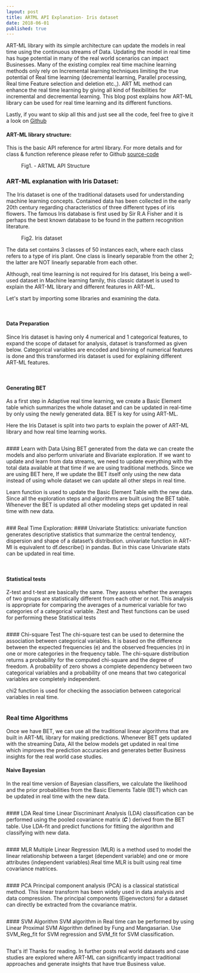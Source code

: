 ```yaml
---
layout: post
title: ARTML API Explanation- Iris dataset
date: 2018-06-01
published: true
---
```


ART-ML library with its simple architecture can update the models in real time using the continuous streams of Data. Updating the model in real time has huge potential in many of the real world scenarios can impact Businesses. Many of the existing complex real time machine learning methods only rely on Incremental learning techniques limiting the true potential of Real time learning (decremental learning, Parallel processing, Real time Feature selection and deletion etc.,). ART ML method can enhance the real time learning by giving all kind of flexibilities for incremental and decremental learning. This blog post explains how ART-ML library can be used for real time learning and its different functions. 

Lastly, if you want to skip all this and just see all the code, feel free to give it a look on  [Github](https://github.com/AdaptiveMachineLearning/artml/blob/master/ARTML_Iris_dataset_example.ipynb "Github")

#### ART-ML library structure:
This is the basic API reference for artml library. For more details and for class & function reference please refer to Github [source-code](https://github.com/AdaptiveMachineLearning/artml/tree/master/artml "source-code")

<figure>
	<img src="{{ '/assets/img/api_structure.PNG' | prepend: site.baseurl }}" alt=""> 
	<figcaption>Fig1. - ARTML API Structure  </figcaption>
</figure>

### ART-ML explanation with Iris Dataset:

The Iris dataset is one of the traditional datasets used for understanding machine learning concepts. Contained data has been collected in the early 20th century regarding characteristics of three different types of iris flowers. The famous Iris database is first used by Sir R.A Fisher and it is perhaps the best known database to be found in the pattern recognition literature.

<figure>
	<img src="{{ '/assets/img/iris.png' | prepend: site.baseurl }}" alt=""> 
	<figcaption>Fig2. Iris dataset  </figcaption>
</figure>

The data set contains 3 classes of 50 instances each, where each class refers to a type of iris plant. One class is linearly separable from the other 2; the latter are NOT linearly separable from each other.

Although, real time learning is not required for Iris dataset, Iris being a well-used dataset in Machine learning family, this classic dataset is used to explain the ART-ML library and different features in ART-ML.

Let's start by importing some libraries and examining the data.
<figure>
	<img src="{{ '/assets/img/codes_iris/load_data_iris.png' | prepend: site.baseurl }}" alt="">
  	<img src="{{ '/assets/img/codes_iris/iris_info.png' | prepend: site.baseurl }}" alt="">
</figure>

#### Data Preparation
Since Iris dataset is having only 4 numerical and 1 categorical features, to expand the scope of dataset for analysis, dataset is transformed as given below. Categorical variables are encoded and binning of numerical features is done and this transformed iris dataset is used for explaining different ART-ML features.
<figure>
	<img src="{{ '/assets/img/codes_iris/features_iris.png' | prepend: site.baseurl }}" alt="">
  	<img src="{{ '/assets/img/codes_iris/features2_iris.png' | prepend: site.baseurl }}" alt="">
</figure>

#### Generating BET
As a first step in Adaptive real time learning, we create a Basic Element table which summarizes the whole dataset and can be updated in real-time by only using the newly generated data. BET is key for using ART-ML.

Here the Iris Dataset is split into two parts to explain the power of ART-ML library and how real time learning works.
<figure>
	<img src="{{ '/assets/img/codes_iris/iris_code1.png' | prepend: site.baseurl }}" alt="">
</figure>
#### Learn with Data
Using BET generated from the data we can create the models and also perform univariate and Bivariate exploration. If we want to update and learn from data streams, we need to update everything with the total data available at that time if we are using traditional methods. Since we are using BET here, If we update the BET itself only using the new data instead of using whole dataset we can update all other steps in real time.

Learn function is used to update the Basic Element Table with the new data. Since all the exploration steps and algorithms are built using the BET table. Whenever the BET is updated all other modeling steps get updated in real time with new data.
<figure>
	<img src="{{ '/assets/img/codes_iris/iris_code2.png' | prepend: site.baseurl }}" alt="">
</figure>
### Real Time Exploration:
#### Univariate Statistics:
univariate function generates descriptive statistics that summarize the central tendency, dispersion and shape of a dataset’s distribution. univariate function in ART-Ml is equivalent to df.describe() in pandas. But in this case Univariate stats can be updated in real time.
<figure>
	<img src="{{ '/assets/img/codes_iris/iris_code3.png' | prepend: site.baseurl }}" alt="">
  	<img src="{{ '/assets/img/codes_iris/iris_code4.png' | prepend: site.baseurl }}" alt="">
    	<img src="{{ '/assets/img/codes_iris/iris_code5.png' | prepend: site.baseurl }}" alt="">
</figure>

#### Statistical tests
Z-test and t-test are basically the same. They assess whether the averages of two groups are statistically different from each other or not. This analysis is appropriate for comparing the averages of a numerical variable for two categories of a categorical variable. Ztest and Ttest functions can be used for performing these Statistical tests
<figure>
	<img src="{{ '/assets/img/codes_iris/iris_code6.png' | prepend: site.baseurl }}" alt="">
</figure>
#### Chi-square Test
The chi-square test can be used to determine the association between categorical variables. It is based on the difference between the expected frequencies (e) and the observed frequencies (n) in one or more categories in the frequency table. The chi-square distribution returns a probability for the computed chi-square and the degree of freedom. A probability of zero shows a complete dependency between two categorical variables and a probability of one means that two categorical variables are completely independent.

chi2 function is used for checking the association between categorical variables in real time.
<figure>
	<img src="{{ '/assets/img/codes_iris/iris_code7.png' | prepend: site.baseurl }}" alt="">
</figure>

### Real time Algorithms
Once we have BET, we can use all the traditional linear algorithms that are built in ART-ML library for making predictions. Whenever BET gets updated with the streaming Data, All the below models get updated in real time which improves the prediction accuracies and generates better Business insights for the real world case studies.
#### Naive Bayesian
In the real time version of Bayesian classifiers, we calculate the likelihood and the prior probabilities from the Basic Elements Table (BET) which can be updated in real time with the new data.
<figure>
	<img src="{{ '/assets/img/codes_iris/iris_code8.png' | prepend: site.baseurl }}" alt="">
</figure>
#### LDA
Real time Linear Discriminant Analysis (LDA) classification can be performed using the pooled covariance matrix (𝑪 ) derived from the BET table.
Use LDA-fit and predict functions for fittiing the algorithm and classifying with new data.
<figure>
	<img src="{{ '/assets/img/codes_iris/iris_code9.png' | prepend: site.baseurl }}" alt="">
</figure>
#### MLR
Multiple Linear Regression (MLR) is a method used to model the linear relationship between a target (dependent variable) and one or more attributes (independent variables).Real time MLR is built using real time covariance matrices.
<figure>
	<img src="{{ '/assets/img/codes_iris/iris_code10.png' | prepend: site.baseurl }}" alt="">
</figure>
#### PCA
Principal component analysis (PCA) is a classical statistical method. This linear transform has been widely used in data analysis and data compression. The principal components (Eigenvectors) for a dataset can directly be extracted from the covariance matrix.
<figure>
	<img src="{{ '/assets/img/codes_iris/iris_code11.png' | prepend: site.baseurl }}" alt="">
</figure>
#### SVM Algorithm
SVM algorithm in Real time can be performed by using Linear Proximal SVM Algorithm defined by Fung and Mangasarian.
Use SVM_Reg_fit for SVM regression and SVM_fit for SVM classification.
<figure>
	<img src="{{ '/assets/img/codes_iris/iris_code12.png' | prepend: site.baseurl }}" alt="">
</figure>

That's it! Thanks for reading. In further posts real world datasets and case studies are explored where ART-ML can significantly impact traditional approaches and generate insights that have true Business value.
